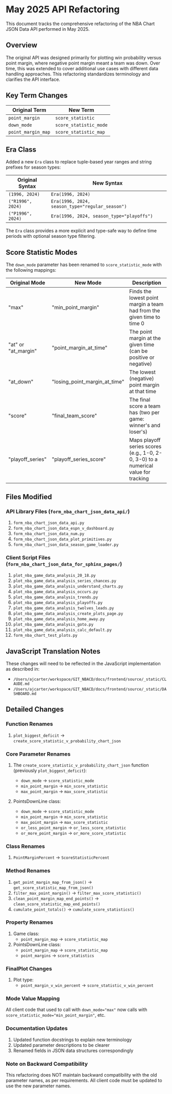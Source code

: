 # May 2025 API Refactoring

This document tracks the comprehensive refactoring of the NBA Chart JSON Data API performed in May 2025.

## Overview

The original API was designed primarily for plotting win probability versus point margin, where negative point margin meant a team was down. Over time, this was extended to cover additional use cases with different data handling approaches. This refactoring standardizes terminology and clarifies the API interface.

## Key Term Changes

| Original Term | New Term |
|---------------|----------|
| `point_margin` | `score_statistic` |
| `down_mode` | `score_statistic_mode` |
| `point_margin_map` | `score_statistic_map` |

## Era Class

Added a new `Era` class to replace tuple-based year ranges and string prefixes for season types:

| Original Syntax | New Syntax |
|-----------------|------------|
| `(1996, 2024)` | `Era(1996, 2024)` |
| `("R1996", 2024)` | `Era(1996, 2024, season_type="regular_season")` |
| `("P1996", 2024)` | `Era(1996, 2024, season_type="playoffs")` |

The `Era` class provides a more explicit and type-safe way to define time periods with optional season type filtering.

## Score Statistic Modes

The `down_mode` parameter has been renamed to `score_statistic_mode` with the following mappings:

| Original Mode | New Mode | Description |
|---------------|----------|-------------|
| "max" | "min_point_margin" | Finds the lowest point margin a team had from the given time to time 0 |
| "at" or "at_margin" | "point_margin_at_time" | The point margin at the given time (can be positive or negative) |
| "at_down" | "losing_point_margin_at_time" | The lowest (negative) point margin at that time |
| "score" | "final_team_score" | The final score a team has (two per game: winner's and loser's) |
| "playoff_series" | "playoff_series_score" | Maps playoff series scores (e.g., 1-0, 2-0, 3-0) to a numerical value for tracking |

## Files Modified

### API Library Files (`form_nba_chart_json_data_api/`)
1. `form_nba_chart_json_data_api.py`
2. `form_nba_chart_json_data_espn_v_dashboard.py`
3. `form_nba_chart_json_data_num.py`
4. `form_nba_chart_json_data_plot_primitives.py`
5. `form_nba_chart_json_data_season_game_loader.py`

### Client Script Files (`form_nba_chart_json_data_for_sphinx_pages/`)
1. `plot_nba_game_data_analysis_20_18.py`
2. `plot_nba_game_data_analysis_series_chances.py` 
3. `plot_nba_game_data_analysis_understand_charts.py`
4. `plot_nba_game_data_analysis_occurs.py`
5. `plot_nba_game_data_analysis_trends.py`
6. `plot_nba_game_data_analysis_playoffs.py`
7. `plot_nba_game_data_analysis_twolves_leads.py`
8. `plot_nba_game_data_analysis_create_plots_page.py`
9. `plot_nba_game_data_analysis_home_away.py`
10. `plot_nba_game_data_analysis_goto.py`
11. `plot_nba_game_data_analysis_calc_default.py`
12. `form_nba_chart_test_plots.py`

## JavaScript Translation Notes

These changes will need to be reflected in the JavaScript implementation as described in:
- `/Users/ajcarter/workspace/GIT_NBACD/docs/frontend/source/_static/CLAUDE.md`
- `/Users/ajcarter/workspace/GIT_NBACD/docs/frontend/source/_static/DASHBOARD.md`

## Detailed Changes

### Function Renames
1. `plot_biggest_deficit` → `create_score_statistic_v_probability_chart_json`

### Core Parameter Renames
1. The `create_score_statistic_v_probability_chart_json` function (previously `plot_biggest_deficit`):
   - `down_mode` → `score_statistic_mode`
   - `min_point_margin` → `min_score_statistic`
   - `max_point_margin` → `max_score_statistic`

2. PointsDownLine class:
   - `down_mode` → `score_statistic_mode`
   - `min_point_margin` → `min_score_statistic`
   - `max_point_margin` → `max_score_statistic`
   - `or_less_point_margin` → `or_less_score_statistic`
   - `or_more_point_margin` → `or_more_score_statistic`

### Class Renames
1. `PointMarginPercent` → `ScoreStatisticPercent`

### Method Renames
1. `get_point_margin_map_from_json()` → `get_score_statistic_map_from_json()`
2. `filter_max_point_margin()` → `filter_max_score_statistic()`
3. `clean_point_margin_map_end_points()` → `clean_score_statistic_map_end_points()`
4. `cumulate_point_totals()` → `cumulate_score_statistics()`

### Property Renames
1. Game class:
   - `point_margin_map` → `score_statistic_map`
2. PointsDownLine class:
   - `point_margin_map` → `score_statistic_map`
   - `point_margins` → `score_statistics`

### FinalPlot Changes
1. Plot type: 
   - `point_margin_v_win_percent` → `score_statistic_v_win_percent`
   
### Mode Value Mapping
All client code that used to call with `down_mode="max"` now calls with `score_statistic_mode="min_point_margin"`, etc.

### Documentation Updates
1. Updated function docstrings to explain new terminology
2. Updated parameter descriptions to be clearer
3. Renamed fields in JSON data structures correspondingly

### Note on Backward Compatibility
This refactoring does NOT maintain backward compatibility with the old parameter names, as per requirements. All client code must be updated to use the new parameter names.